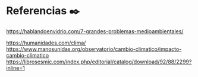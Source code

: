 # Referencias ✒️

https://hablandoenvidrio.com/7-grandes-problemas-medioambientales/










https://humanidades.com/clima/  
https://www.manosunidas.org/observatorio/cambio-climatico/impacto-cambio-climatico  
https://librosesmic.com/index.php/editorial/catalog/download/92/88/2299?inline=1  
